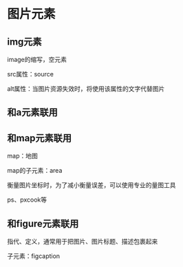# 图片元素

## img元素

image的缩写，空元素

src属性：source

alt属性：当图片资源失效时，将使用该属性的文字代替图片

## 和a元素联用

## 和map元素联用

map：地图

map的子元素：area

衡量图片坐标时，为了减小衡量误差，可以使用专业的量图工具

ps、pxcook等

## 和figure元素联用

指代、定义，通常用于把图片、图片标题、描述包裹起来

子元素：figcaption